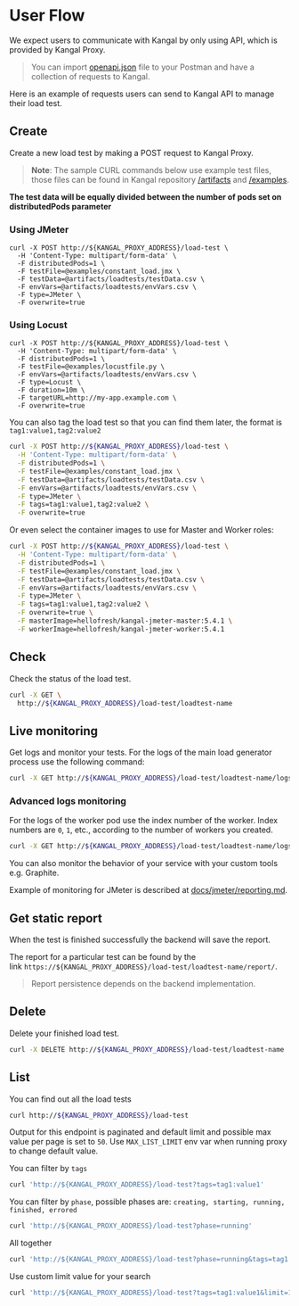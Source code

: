 # User Flow
We expect users to communicate with Kangal by only using API, which is provided by Kangal Proxy.

> You can import [openapi.json](/openapi.json) file to your Postman and have a collection of requests to Kangal.

Here is an example of requests users can send to Kangal API to manage their load test.

## Create
Create a new load test by making a POST request to Kangal Proxy.

> **Note**: The sample CURL commands below use example test files, those files can be found in Kangal repository [/artifacts](https://github.com/hellofresh/kangal/tree/master/artifacts/loadtests) and [/examples](https://github.com/hellofresh/kangal/tree/master/examples).

**The test data will be equally divided between the number of pods set on distributedPods parameter**

### Using JMeter
```shell
curl -X POST http://${KANGAL_PROXY_ADDRESS}/load-test \
  -H 'Content-Type: multipart/form-data' \
  -F distributedPods=1 \
  -F testFile=@examples/constant_load.jmx \
  -F testData=@artifacts/loadtests/testData.csv \
  -F envVars=@artifacts/loadtests/envVars.csv \
  -F type=JMeter \
  -F overwrite=true
```

### Using Locust
```shell
curl -X POST http://${KANGAL_PROXY_ADDRESS}/load-test \
  -H 'Content-Type: multipart/form-data' \
  -F distributedPods=1 \
  -F testFile=@examples/locustfile.py \
  -F envVars=@artifacts/loadtests/envVars.csv \
  -F type=Locust \
  -F duration=10m \
  -F targetURL=http://my-app.example.com \
  -F overwrite=true
```

You can also tag the load test so that you can find them later, the format is `tag1:value1,tag2:value2`

```bash
curl -X POST http://${KANGAL_PROXY_ADDRESS}/load-test \
  -H 'Content-Type: multipart/form-data' \
  -F distributedPods=1 \
  -F testFile=@examples/constant_load.jmx \
  -F testData=@artifacts/loadtests/testData.csv \
  -F envVars=@artifacts/loadtests/envVars.csv \
  -F type=JMeter \
  -F tags=tag1:value1,tag2:value2 \
  -F overwrite=true
```

Or even select the container images to use for Master and Worker roles:

```bash
curl -X POST http://${KANGAL_PROXY_ADDRESS}/load-test \
  -H 'Content-Type: multipart/form-data' \
  -F distributedPods=1 \
  -F testFile=@examples/constant_load.jmx \
  -F testData=@artifacts/loadtests/testData.csv \
  -F envVars=@artifacts/loadtests/envVars.csv \
  -F type=JMeter \
  -F tags=tag1:value1,tag2:value2 \
  -F overwrite=true \
  -F masterImage=hellofresh/kangal-jmeter-master:5.4.1 \
  -F workerImage=hellofresh/kangal-jmeter-worker:5.4.1
```

## Check
Check the status of the load test.

```bash
curl -X GET \
  http://${KANGAL_PROXY_ADDRESS}/load-test/loadtest-name
```

## Live monitoring
Get logs and monitor your tests.
For the logs of the main load generator process use the following command:
```bash
curl -X GET http://${KANGAL_PROXY_ADDRESS}/load-test/loadtest-name/logs
```
### Advanced logs monitoring
For the logs of the worker pod use the index number of the worker.
Index numbers are `0`, `1`, etc., according to the number of workers you created.
```bash
curl -X GET http://${KANGAL_PROXY_ADDRESS}/load-test/loadtest-name/logs/0
```

You can also monitor the behavior of your service with your custom tools e.g. Graphite.

Example of monitoring for JMeter is described at [docs/jmeter/reporting.md](jmeter/reporting.md).

## Get static report
When the test is finished successfully the backend will save the report.

The report for a particular test can be found by the link `https://${KANGAL_PROXY_ADDRESS}/load-test/loadtest-name/report/`.

> Report persistence depends on the backend implementation.

## Delete
Delete your finished load test.

```bash
curl -X DELETE http://${KANGAL_PROXY_ADDRESS}/load-test/loadtest-name
```

## List

You can find out all the load tests

```bash
curl http://${KANGAL_PROXY_ADDRESS}/load-test
```

Output for this endpoint is paginated and default limit and possible max value per page is set to `50`.
Use `MAX_LIST_LIMIT` env var when running proxy to change default value.

You can filter by `tags`

```bash
curl 'http://${KANGAL_PROXY_ADDRESS}/load-test?tags=tag1:value1'
```

You can filter by `phase`, possible phases are: `creating, starting, running, finished, errored`

```bash
curl 'http://${KANGAL_PROXY_ADDRESS}/load-test?phase=running'
```

All together
```bash
curl 'http://${KANGAL_PROXY_ADDRESS}/load-test?phase=running&tags=tag1:value1'
```

Use custom limit value for your search

```bash
curl 'http://${KANGAL_PROXY_ADDRESS}/load-test?tags=tag1:value1&limit=10'
```
